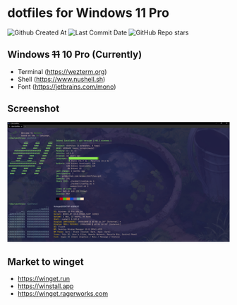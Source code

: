 # dotfiles for Windows 11 Pro

![Github Created At](https://img.shields.io/github/created-at/neiesc/dotfiles?logo=github&style=for-the-badge)
![Last Commit Date](https://img.shields.io/github/last-commit/neiesc/dotfiles?logo=github&style=for-the-badge)
![GitHub Repo stars](https://img.shields.io/github/stars/neiesc/dotfiles?logo=github&style=for-the-badge)

## Windows ~~11~~ 10 Pro (Currently)

- Terminal (https://wezterm.org)
- Shell (https://www.nushell.sh)
- Font (https://jetbrains.com/mono)

## Screenshot

![Screnshot Windows 10 Pro Currently](screnshot/windows10.png)

## Market to winget

- https://winget.run
- https://winstall.app
- https://winget.ragerworks.com